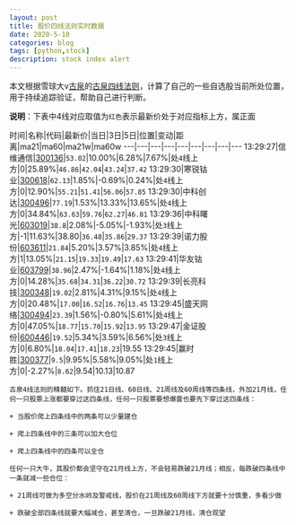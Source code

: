 ```yaml
---
layout: post
title: 股价四线法则实时数据
date: 2020-5-10
categories: blog
tags: [python,stock]
description: stock index alert
---
```



本文根据雪球大v[古泉](https://xueqiu.com/u/7148646888)的[古泉四线法则](https://xueqiu.com/7148646888/130498192)，计算了自己的一些自选股当前所处位置，用于持续追踪验证，帮助自己进行判断。

**说明**：下表中4线对应取值为`红色`表示最新价处于对应指标上方，属正面

时间|名称|代码|最新价|当日|3日|5日|位置|变动|距离|ma21|ma60|ma21w|ma60w
---|---|---|---|---|---|---|---|---
13:29:27|信维通信|[300136](https://xueqiu.com/S/SZ300136)|`53.02`|10.00%|6.28%|7.67%|处`4`线上方|0|25.89%|`46.86`|`42.04`|`43.24`|`37.42`
13:29:30|寒锐钴业|[300618](https://xueqiu.com/S/SZ300618)|`62.13`|1.85%|-0.69%|0.24%|处`4`线上方|0|12.90%|`55.21`|`51.41`|`56.06`|`57.85`
13:29:30|中科创达|[300496](https://xueqiu.com/S/SZ300496)|`77.19`|1.53%|13.33%|13.65%|处`4`线上方|0|34.84%|`63.63`|`59.76`|`62.27`|`46.81`
13:29:36|中科曙光|[603019](https://xueqiu.com/S/SH603019)|`38.8`|2.08%|-5.05%|-1.93%|处`3`线上方|-1|11.63%|38.80|`36.48`|`35.86`|`29.37`
13:29:39|诺力股份|[603611](https://xueqiu.com/S/SH603611)|`21.84`|5.20%|3.57%|3.85%|处`4`线上方|1|13.05%|`21.15`|`19.33`|`19.49`|`17.63`
13:29:41|华友钴业|[603799](https://xueqiu.com/S/SH603799)|`38.96`|2.47%|-1.64%|1.18%|处`4`线上方|0|14.28%|`35.68`|`34.31`|`36.22`|`30.72`
13:29:39|长亮科技|[300348](https://xueqiu.com/S/SZ300348)|`19.02`|2.81%|4.31%|9.15%|处`4`线上方|0|20.48%|`17.00`|`16.52`|`16.76`|`13.45`
13:29:45|盛天网络|[300494](https://xueqiu.com/S/SZ300494)|`23.39`|1.56%|-0.80%|5.61%|处`4`线上方|0|47.05%|`18.77`|`15.70`|`15.92`|`13.95`
13:29:47|金证股份|[600446](https://xueqiu.com/S/SH600446)|`19.52`|5.34%|3.59%|6.56%|处`3`线上方|0|6.80%|`18.04`|`17.41`|`18.23`|19.55
13:29:45|赢时胜|[300377](https://xueqiu.com/S/SZ300377)|`9.5`|9.95%|5.58%|9.05%|处`1`线上方|0|-2.27%|`8.62`|9.54|10.13|10.87

```
古泉4线法则的精髓如下。抓住21日线、60日线、21周线及60周线等四条线，外加21月线，任何一只股票上涨都要穿过这四条线，任何一只股票要想爆雷也要先下穿过这四条线：

+ 当股价爬上四条线中的两条可以少量建仓

+ 爬上四条线中的三条可以加大仓位

+ 爬上四条线中的四条可以全仓

任何一只大牛，其股价都会坚守在21月线上方，不会轻易跌破21月线；相反，每跌破四条线中一条就减一些仓位：

+ 21周线可做为多空分水岭及警戒线，股价在21周线及60周线下方就要十分慎重，多看少做

+ 跌破全部四条线就要大幅减仓，甚至清仓，一旦跌破21月线，清仓观望
```